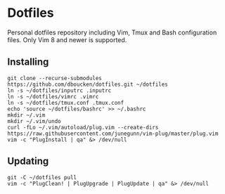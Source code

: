 # Dotfiles

Personal dotfiles repository including Vim, Tmux and Bash configuration files. Only Vim 8 and newer is supported.

## Installing

```
git clone --recurse-submodules https://github.com/dboucken/dotfiles.git ~/dotfiles
ln -s ~/dotfiles/inputrc .inputrc
ln -s ~/dotfiles/vimrc .vimrc
ln -s ~/dotfiles/tmux.conf .tmux.conf
echo 'source ~/dotfiles/bashrc' >> ~/.bashrc
mkdir ~/.vim
mkdir ~/.vim/undo
curl -fLo ~/.vim/autoload/plug.vim --create-dirs https://raw.githubusercontent.com/junegunn/vim-plug/master/plug.vim
vim -c "PlugInstall | qa" &> /dev/null
```

## Updating

```
git -C ~/dotfiles pull
vim -c "PlugClean! | PlugUpgrade | PlugUpdate | qa" &> /dev/null
```
